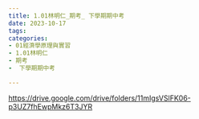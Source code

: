 ```yaml
---
title: 1.01林明仁_期考_ 下學期期中考
date: 2023-10-17
tags: 
categories:
- 01經濟學原理與實習
- 1.01林明仁
- 期考
-  下學期期中考

---
```

https://drive.google.com/drive/folders/11mIgsVSlFK06-p3UZ7fhEwpMkz6T3JYR
